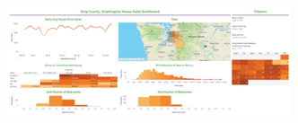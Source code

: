 ![](https://github.com/swapniljadhav96/Tableau/blob/main/King%20County%20House%20Sales%20Dashboard/HouseSalesDashboard.png)

